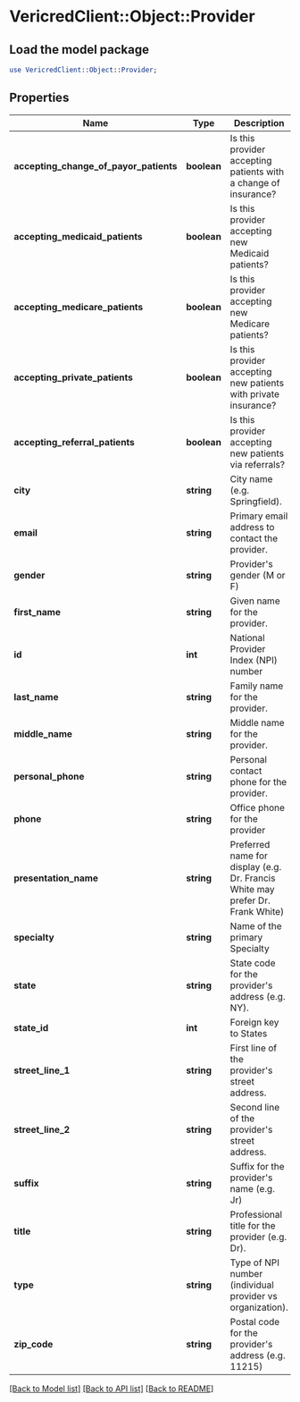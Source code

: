 # VericredClient::Object::Provider

## Load the model package
```perl
use VericredClient::Object::Provider;
```

## Properties
Name | Type | Description | Notes
------------ | ------------- | ------------- | -------------
**accepting_change_of_payor_patients** | **boolean** | Is this provider accepting patients with a change of insurance? | [optional] 
**accepting_medicaid_patients** | **boolean** | Is this provider accepting new Medicaid patients? | [optional] 
**accepting_medicare_patients** | **boolean** | Is this provider accepting new Medicare patients? | [optional] 
**accepting_private_patients** | **boolean** | Is this provider accepting new patients with private insurance? | [optional] 
**accepting_referral_patients** | **boolean** | Is this provider accepting new patients via referrals? | [optional] 
**city** | **string** | City name (e.g. Springfield). | [optional] 
**email** | **string** | Primary email address to contact the provider. | [optional] 
**gender** | **string** | Provider&#39;s gender (M or F) | [optional] 
**first_name** | **string** | Given name for the provider. | [optional] 
**id** | **int** | National Provider Index (NPI) number | [optional] 
**last_name** | **string** | Family name for the provider. | [optional] 
**middle_name** | **string** | Middle name for the provider. | [optional] 
**personal_phone** | **string** | Personal contact phone for the provider. | [optional] 
**phone** | **string** | Office phone for the provider | [optional] 
**presentation_name** | **string** | Preferred name for display (e.g. Dr. Francis White may prefer Dr. Frank White) | [optional] 
**specialty** | **string** | Name of the primary Specialty | [optional] 
**state** | **string** | State code for the provider&#39;s address (e.g. NY). | [optional] 
**state_id** | **int** | Foreign key to States | [optional] 
**street_line_1** | **string** | First line of the provider&#39;s street address. | [optional] 
**street_line_2** | **string** | Second line of the provider&#39;s street address. | [optional] 
**suffix** | **string** | Suffix for the provider&#39;s name (e.g. Jr) | [optional] 
**title** | **string** | Professional title for the provider (e.g. Dr). | [optional] 
**type** | **string** | Type of NPI number (individual provider vs organization). | [optional] 
**zip_code** | **string** | Postal code for the provider&#39;s address (e.g. 11215) | [optional] 

[[Back to Model list]](../README.md#documentation-for-models) [[Back to API list]](../README.md#documentation-for-api-endpoints) [[Back to README]](../README.md)


